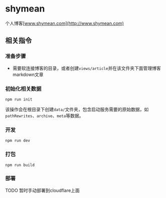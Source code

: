 shymean
===

个人博客[www.shymean.com](http://www.shymean.com)

## 相关指令

### 准备步骤

* 需要软连接博客的目录，或者创建`views/article`并在该文件夹下面管理博客markdown文章

### 初始化相关数据

```
npm run init
```
该操作会在根目录下创建`data/`文件夹，包含启动服务需要的原始数据，如`pathRewrites`、`archive`、`meta`等数据。

### 开发
```
npm run dev
```

### 打包
```
npm run build
```

### 部署

TODO 暂时手动部署到cloudflare上面
